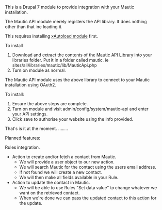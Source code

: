 This is a Drupal 7 module to provide integration with your Mautic installation. 

The Mautic API module merely registers the API library. It does nothing other than that inc loading it. 

This requires installing [xAutoload module](https://www.drupal.org/project/xautoload) first.

To install
1) Download and extract the contents of the [Mautic API Library](https://github.com/mautic/api-library/archive/master.zip) into your libraries folder. Put it in a folder called mautic. 
ie sites/all/libraries/mautic/lib/MauticApi.php
2) Turn on module as normal.

The Mautic API module uses the above library to connect to your Mautic installation using OAuth2. 

To install:
1) Ensure the above steps are complete.
2) Turn on module and visit admin/config/system/mautic-api and enter your API settings.
3) Click save to authorise your website using the info provided.

That's is it at the moment. 
........

Planned features:

Rules integration. 
- Action to create and/or fetch a contact from Mautic. 
  - We will provide a user object to our new action. 
  - We will search Mautic for the contact using the users email address. 
  - If not found we will create a new contact. 
  - We will then make all fields available in your Rule.
- Action to update the contact in Mautic. 
  - We will be able to use Rules "Set data value" to change whatever we want on the retrieved contact. 
  - When we're done we can pass the updated contact to this action for the update.
